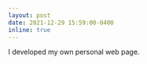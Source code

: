 ```yaml
---
layout: post
date: 2021-12-29 15:59:00-0400
inline: true
---
```


I developed my own personal web page.

